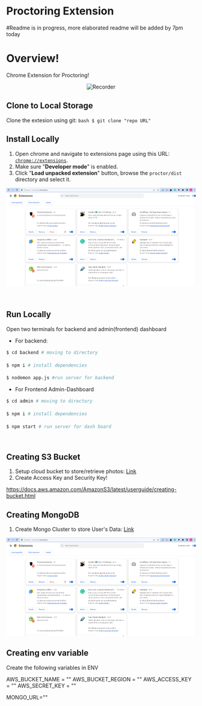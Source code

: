 # Proctoring Extension

#Readme is in progress, more elaborated readme will be added by 7pm today

#  Overview!
Chrome Extension for Proctoring!

</p>

<p align="center">
  <img width="200px" src="./assets/logo.png" alt="Recorder" />
</p>

## Clone to Local Storage
Clone the extesion using git:
```bash $ git clone "repo URL" ```

## Install Locally

1. Open chrome and navigate to extensions page using this URL: [`chrome://extensions`](chrome://extensions).
1. Make sure "**Developer mode**" is enabled.
1. Click "**Load unpacked extension**" button, browse the `proctor/dist` directory and select it.

![](./assets/dev-guide.png)

<br>

## Run Locally
Open two terminals for backend and admin(frontend) dashboard
- For backend:
```bash
$ cd backend # moving to directory

$ npm i # install dependencies

$ nodemon app.js #run server for backend
```
- For Frontend   Admin-Dashboard
```bash
$ cd admin # moving to directory

$ npm i # install dependencies

$ npm start # run server for dash board
```
<br>




## Creating S3 Bucket

1. Setup cloud bucket to store/retrieve photos: [Link](https://docs.aws.amazon.com/AmazonS3/latest/userguide/creating-bucket.html)
2. Create Access Key and Security Key!

https://docs.aws.amazon.com/AmazonS3/latest/userguide/creating-bucket.html

## Creating MongoDB 

1. Create Mongo Cluster to store User's Data: [Link](https://www.mongodb.com/basics/clusters/mongodb-cluster-setup)

![](./assets/dev-guide.png)

## Creating env variable
Create the following variables in ENV

AWS_BUCKET_NAME = ""
AWS_BUCKET_REGION = "" 
AWS_ACCESS_KEY = ""
AWS_SECRET_KEY = ""

MONGO_URL=""



